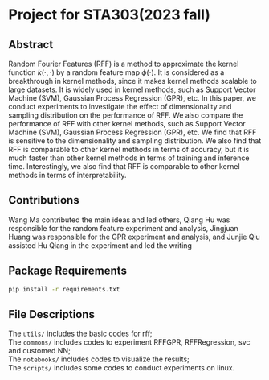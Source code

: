 # Project for STA303(2023 fall)
## Abstract
Random Fourier Features (RFF) is a method to approximate the kernel function $k(\cdot, \cdot)$ by
   a random feature map $\phi(\cdot)$. It is considered as a breakthrough in kernel methods, since it
   makes kernel methods scalable to large datasets. It is widely used in kernel methods, such as
   Support Vector Machine (SVM), Gaussian Process Regression (GPR), etc. In this paper, we conduct
   experiments to investigate the effect of dimensionality and sampling distribution on the
   performance of RFF. We also compare the performance of RFF with other kernel methods, such as
   Support Vector Machine (SVM), Gaussian Process Regression (GPR), etc. We find that RFF is
   sensitive to the dimensionality and sampling distribution. We also find that RFF is comparable to
   other kernel methods in terms of accuracy, but it is much faster than other kernel methods in
   terms of training and inference time. Interestingly, we also find that RFF is comparable to other kernel methods in terms of interpretability.
## Contributions
Wang Ma contributed the main ideas and led others, Qiang Hu was responsible for the
random feature experiment and analysis, Jingjuan Huang was responsible for the GPR experiment and analysis,
and Junjie Qiu assisted Hu Qiang in the experiment and led the writing
## Package Requirements
```bash
pip install -r requirements.txt
```
## File Descriptions
The `utils/` includes the basic codes for rff;
<br>
The `commons/` includes codes to experiment RFFGPR, RFFRegression, svc and customed NN;
<br>
The `notebooks/` includes codes to visualize the results;
<br>
The `scripts/` includes some codes to conduct experiments on linux.